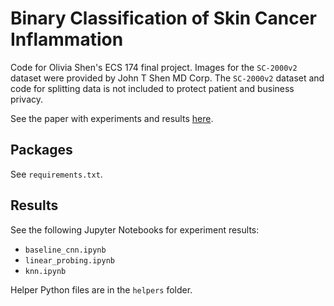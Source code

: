 # Binary Classification of Skin Cancer Inflammation

Code for Olivia Shen's ECS 174 final project. Images for the `SC-2000v2` dataset were provided by John T Shen MD Corp. The `SC-2000v2` dataset and code for splitting data is not included to protect patient and business privacy.

See the paper with experiments and results [here](https://drive.google.com/file/d/1QgBwEpoBxuFDCA7sYrppjSK4d822T0za/view).

## Packages
See `requirements.txt`.

## Results

See the following Jupyter Notebooks for experiment results:
- `baseline_cnn.ipynb`
- `linear_probing.ipynb`
- `knn.ipynb`

Helper Python files are in the `helpers` folder.
